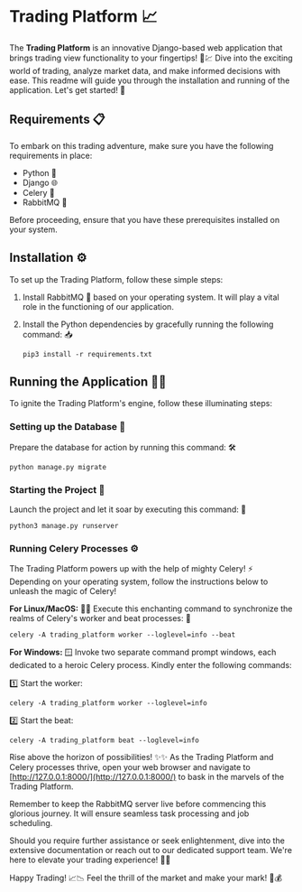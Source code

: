 # Trading Platform 📈

The **Trading Platform** is an innovative Django-based web application that brings trading view functionality to your fingertips! 💼💹 Dive into the exciting world of trading, analyze market data, and make informed decisions with ease. This readme will guide you through the installation and running of the application. Let's get started! 🚀

## Requirements 📋

To embark on this trading adventure, make sure you have the following requirements in place:

- Python 🐍
- Django 🌐
- Celery 🌟
- RabbitMQ 🐇

Before proceeding, ensure that you have these prerequisites installed on your system.

## Installation ⚙️

To set up the Trading Platform, follow these simple steps:

1. Install RabbitMQ 🐇 based on your operating system. It will play a vital role in the functioning of our application.

2. Install the Python dependencies by gracefully running the following command: 📥
   ```
   pip3 install -r requirements.txt
   ```

## Running the Application 🏃‍♀️

To ignite the Trading Platform's engine, follow these illuminating steps:

### Setting up the Database 💾

Prepare the database for action by running this command: 🛠️

```
python manage.py migrate
```

### Starting the Project 🚀

Launch the project and let it soar by executing this command: 🚀

```
python3 manage.py runserver
```

### Running Celery Processes ⚙️

The Trading Platform powers up with the help of mighty Celery! ⚡ Depending on your operating system, follow the instructions below to unleash the magic of Celery!

**For Linux/MacOS:** 🐧🍎
Execute this enchanting command to synchronize the realms of Celery's worker and beat processes: 🌟

```
celery -A trading_platform worker --loglevel=info --beat
```

**For Windows:** 🪟
Invoke two separate command prompt windows, each dedicated to a heroic Celery process. Kindly enter the following commands:

1️⃣ Start the worker:

```
celery -A trading_platform worker --loglevel=info
```

2️⃣ Start the beat:

```
celery -A trading_platform beat --loglevel=info
```

Rise above the horizon of possibilities! ✨✨ As the Trading Platform and Celery processes thrive, open your web browser and navigate to [http://127.0.0.1:8000/](http://127.0.0.1:8000/) to bask in the marvels of the Trading Platform.

Remember to keep the RabbitMQ server live before commencing this glorious journey. It will ensure seamless task processing and job scheduling.

Should you require further assistance or seek enlightenment, dive into the extensive documentation or reach out to our dedicated support team. We're here to elevate your trading experience! 🚀💼

Happy Trading! 📈📉 Feel the thrill of the market and make your mark! 💪💰
